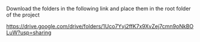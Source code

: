 Download the folders in the following link and place them in the root folder of the project

https://drive.google.com/drive/folders/1Uco7Yvj2ffK7x9XvZej7cmn9oNkBOLuW?usp=sharing